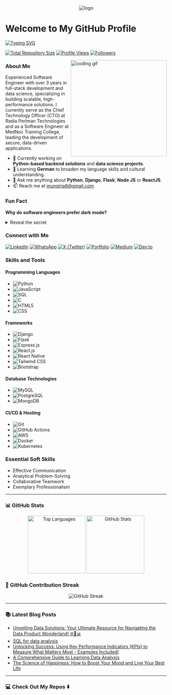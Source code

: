 <p align="center"><img src="images/logo.png" alt="logo"></p>
<h1 align="left">Welcome to My GitHub Profile</h1>

[![Typing SVG](https://readme-typing-svg.herokuapp.com?font=Fira+Code&weight=300&size=18&pause=1000&random=true&width=650&height=40&lines=%F0%9F%9A%80+Full-Stack+Developer+%7C+CTO+at+Radia+Perlman+Technologies;%F0%9F%90%8D+Backend+Engineer+%7C+Data+Scientist;%F0%9F%93%8A+Expert+in+Python%2C+Flask%2C+Django%2C+Nodejs%2C+React+JS;%F0%9F%9B%A0%EF%B8%8F+Proficient+in+React+Native+and+CI%2FCD+pipelines;%F0%9F%8C%B1+Continuous+Learner+%7C+Always+exploring+new+technologies)](https://git.io/typing-svg)

[![Total Repository Size](https://img.shields.io/badge/Total%20Repository%20Size-10%20MB-green)](https://github.com/silasmungiria)
[![Profile Views](https://komarev.com/ghpvc/?username=silasmungiria&label=Profile%20views&color=0e75b6&style=flat)](https://github.com/silasmungiria)
[![Followers](https://img.shields.io/github/followers/silasmungiria?label=Followers&style=social)](https://github.com/silasmungiria?tab=followers)

<img align="right" width="300" alt="coding gif" src="./images/programmer.gif">

### About Me

Experienced Software Engineer with over 3 years in full-stack development and data science, specializing in building scalable, high-performance solutions. I currently serve as the Chief Technology Officer (CTO) at Radia Perlman Technologies and as a Software Engineer at MedNoc Training College, leading the development of secure, data-driven applications.

- 🔭 Currently working on **Python-based backend solutions** and **data science projects**.
- 🌱 Learning **German** to broaden my language skills and cultural understanding.
- 💬 Ask me anything about **Python**, **Django**, **Flask**, **Node JS** or **ReactJS**.
- 📫 Reach me at [mungiria8@gmail.com](mailto:mungiria8@gmail.com)

### Fun Fact

**Why do software engineers prefer dark mode?**

<details>
  <summary>Reveal the secret</summary>
  Because light attracts bugs!
</details>

### Connect with Me

[![LinkedIn](https://img.shields.io/badge/linkedin-0A66C2?style=for-the-badge&logo=linkedin&logoColor=white)](https://www.linkedin.com/in/silasmungiria)
[![WhatsApp](https://img.shields.io/badge/WhatsApp-25D366?style=for-the-badge&logo=whatsapp&logoColor=white)](https://wa.me/+254723396403)
[![X (Twitter)](<https://img.shields.io/badge/(Twitter)-1DA1F2?style=for-the-badge&logo=x&logoColor=white>)](https://www.twitter.com/silasmungiria)
[![Portfolio](https://img.shields.io/badge/Portfolio-000000?style=for-the-badge&logo=About.me&logoColor=white)](https://silasmugambi.onrender.com)
[![Medium](https://img.shields.io/badge/Medium-000000?style=for-the-badge&logo=medium&logoColor=white)](https://medium.com/@silasmmugambi)
[![Dev.to](https://img.shields.io/badge/dev.to-0A0A0A?style=for-the-badge&logo=dev.to&logoColor=white)](https://dev.to/silasmugambi)

### Skills and Tools

#### Programming Languages

- ![Python](https://img.shields.io/badge/python-3776AB?style=for-the-badge&logo=python&logoColor=ffdd54)
- ![JavaScript](https://img.shields.io/badge/javascript-F7DF1E?style=for-the-badge&logo=javascript&logoColor=black)
- ![SQL](https://img.shields.io/badge/SQL-4479A1?style=for-the-badge&logo=MySQL&logoColor=white)
- ![C](https://img.shields.io/badge/c-A8B9CC?style=for-the-badge&logo=c&logoColor=white)
- ![HTML5](https://img.shields.io/badge/html5-E34F26?style=for-the-badge&logo=html5&logoColor=white)
- ![CSS](https://img.shields.io/badge/css-1572B6?style=for-the-badge&logo=css3&logoColor=white)

#### Frameworks

- ![Django](https://img.shields.io/badge/Django-092E20?style=for-the-badge&logo=django&logoColor=white)
- ![Flask](https://img.shields.io/badge/Flask-000000?style=for-the-badge&logo=flask&logoColor=white)
- ![Express.js](https://img.shields.io/badge/Express.js-000000?style=for-the-badge&logo=express&logoColor=white)
- ![React.js](https://img.shields.io/badge/React.js-61DAFB?style=for-the-badge&logo=react&logoColor=black)
- ![React Native](https://img.shields.io/badge/React_Native-20232A?style=for-the-badge&logo=react&logoColor=61DAFB)
- ![Tailwind CSS](https://img.shields.io/badge/Tailwind_CSS-38B2AC?style=for-the-badge&logo=tailwind-css&logoColor=white)
- ![Bootstrap](https://img.shields.io/badge/Bootstrap-7952B3?style=for-the-badge&logo=bootstrap&logoColor=white)

#### Database Technologies

- ![MySQL](https://img.shields.io/badge/mysql-4479A1?style=for-the-badge&logo=mysql&logoColor=white)
- ![PostgreSQL](https://img.shields.io/badge/postgresql-336791?style=for-the-badge&logo=postgresql&logoColor=white)
- ![MongoDB](https://img.shields.io/badge/MongoDB-47A248?style=for-the-badge&logo=mongodb&logoColor=white)

#### CI/CD & Hosting

- ![Git](https://img.shields.io/badge/git-F05032?style=for-the-badge&logo=git&logoColor=white)
- ![GitHub Actions](https://img.shields.io/badge/github%20actions-2088FF?style=for-the-badge&logo=githubactions&logoColor=white)
- ![AWS](https://img.shields.io/badge/AWS-232F3E?style=for-the-badge&logo=amazon-aws&logoColor=FF9900)
- ![Docker](https://img.shields.io/badge/Docker-2496ED?style=for-the-badge&logo=docker&logoColor=white)
- ![Kubernetes](https://img.shields.io/badge/kubernetes-326CE5?style=for-the-badge&logo=kubernetes&logoColor=white)

### Essential Soft Skills

- Effective Communication
- Analytical Problem-Solving
- Collaborative Teamwork
- Exemplary Professionalism

---

### 📊 GitHub Stats

<p align="center">
    <img height="180px" src="https://github-readme-stats.vercel.app/api/top-langs/?username=silasmungiria&langs_count=8&theme=algolia&layout=compact" alt="Top Languages">
    <img height="180px" src="https://github-readme-stats.vercel.app/api?username=silasmungiria&show_icons=true&theme=algolia&layout=compact" alt="GitHub Stats">
</p>

### 🌟 GitHub Contribution Streak

<p align="center"><img align="center" src="https://github-readme-streak-stats.herokuapp.com/?user=silasmungiria&theme=algolia" alt="GitHub Streak"></p>

---

### 📚 Latest Blog Posts

<!-- BLOG-POST-LIST:START -->
- [Unveiling Data Solutions: Your Ultimate Resource for Navigating the Data Product Wonderland! 🌐🧵📊](https://dev.to/silasmugambi/exploring-data-solutions-your-ultimate-guide-to-navigating-the-data-wonderland-26eo)
- [SQL for data analysis](https://dev.to/silasmugambi/sql-for-data-analysis-32fp)
- [Unlocking Success: Using Key Performance Indicators &lpar;KPIs&rpar; to Measure What Matters Most - Examples Included!](https://dev.to/silasmugambi/kpi-examples-measure-what-matters-the-most-and-really-impacts-your-success-2b9i)
- [A Comprehensive Guide to Learning Data Analysis](https://dev.to/silasmugambi/a-comprehensive-guide-to-learning-data-analysis-4dl3)
- [The Science of Happiness: How to Boost Your Mood and Live Your Best Life](https://dev.to/silasmugambi/the-science-of-happiness-how-to-boost-your-mood-and-live-your-best-life-12bh)
<!-- BLOG-POST-LIST:END -->

---

### 💻 Check Out My Repos ⬇️
